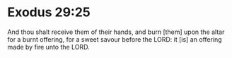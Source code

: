 # Exodus 29:25

And thou shalt receive them of their hands, and burn [them] upon the altar for a burnt offering, for a sweet savour before the LORD: it [is] an offering made by fire unto the LORD.